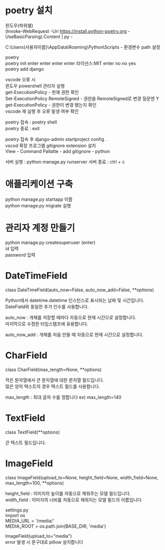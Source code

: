 # poetry 설치

윈도우(파워쉘)  
(Invoke-WebRequest -Uri https://install.python-poetry.org -UseBasicParsing).Content | py -

C:\Users\(사용자이름)\AppData\Roaming\Python\Scripts - 환경변수 path 설정

poetry  
poetry init enter enter enter enter 라이선스:MIT enter no no yes  
poetry add django

vscode 오류 시  
윈도우 powershell 관리자 실행  
get-ExecutionPolicy - 현재 권한 확인  
Set-ExecutionPolicy RemoteSigned - 권한을 RemoteSigned로 변경 질문엔 Y  
get-ExecutionPolicy - 권한이 변경 됐는지 확인  
vscode 재 실행 후 오류 발생 여부 확인

poetry 접속 : poetry shell  
poetry 종료 : exit

poetry 접속 후 django-admin startproject config .  
vscod 확장 프로그램 gitignore extension 설치  
View - Command Pallatte - add gitignore - python

서버 실행 : python manage.py runserver
서버 종료 : ctrl + c

# 애플리케이션 구축

python manage.py startapp 이름  
python manage.py migrate 실행

# 관리자 계정 만들기

python manage.py createsuperuser (enter)  
id 입력  
password 입력

# DateTimeField

class DateTimeField(auto_now=False, auto_now_add=False, \*\*options)

Python에서 datetime.datetime 인스턴스로 표시되는 날짜 및 시간입니다.  
DateField와 동일한 추가 인수를 사용합니다.

auto_now : 개체를 저장할 때마다 자동으로 현재 시간으로 설정합니다.  
마지막으로 수정한 타임스탬프에 유용합니다.

auto_now_add : 개체를 처음 만들 때 자동으로 현재 시간으로 설정합니다.

# CharField

class CharField(max_length=None, \*\*options)

작은 문자열에서 큰 문자열에 대한 문자열 필드입니다.  
많은 양의 텍스트의 경우 텍스트 필드를 사용합니다.

max_length : 최대 글자 수를 정합니다 ex) max_length=140

# TextField

class TextField(\*\*options)

큰 텍스트 필드입니다.

# ImageField

class ImageField(upload_to=None, height_field=None, width_field=None, max_length=100, \*\*options)

height_field : 이미지의 높이를 자동으로 채워주는 모델 필드입니다.  
width_field : 이미지의 너비를 자동으로 채워지는 모델 필드의 이름입니다

settings.py  
import os  
MEDIA_URL = '/media/'  
MEDIA_ROOT = os.path.join(BASE_DIR, 'media')

ImageField(upload_to="media")  
error 발생 시 문구대로 pillow 설치합니다
